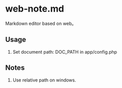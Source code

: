 # web-note.md
Markdown editor based on web。


## Usage

1. Set document path: DOC_PATH in app/config.php


## Notes

1. Use relative path on windows.

